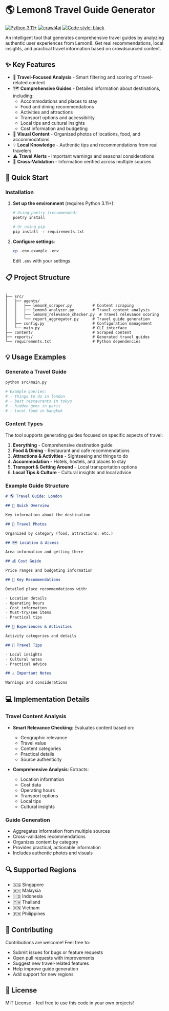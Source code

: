 # 🌎 Lemon8 Travel Guide Generator

[![Python 3.11+](https://img.shields.io/badge/python-3.11+-blue.svg)](https://www.python.org/downloads/)
[![crawl4ai](https://img.shields.io/badge/crawl4ai-0.5.0-green.svg)](https://pypi.org/project/crawl4ai/)
[![Code style: black](https://img.shields.io/badge/code%20style-black-000000.svg)](https://github.com/psf/black)

An intelligent tool that generates comprehensive travel guides by analyzing authentic user experiences from Lemon8. Get real recommendations, local insights, and practical travel information based on crowdsourced content.

## ✨ Key Features

- 🎯 **Travel-Focused Analysis** - Smart filtering and scoring of travel-related content
- 🗺️ **Comprehensive Guides** - Detailed information about destinations, including:
  - Accommodations and places to stay
  - Food and dining recommendations
  - Activities and attractions
  - Transport options and accessibility
  - Local tips and cultural insights
  - Cost information and budgeting
- 📸 **Visual Content** - Organized photos of locations, food, and accommodations
- 💡 **Local Knowledge** - Authentic tips and recommendations from real travelers
- ⚠️ **Travel Alerts** - Important warnings and seasonal considerations
- 🔄 **Cross-Validation** - Information verified across multiple sources

## 🚀 Quick Start

### Installation

1. **Set up the environment** (requires Python 3.11+):

   ```bash
   # Using poetry (recommended)
   poetry install

   # Or using pip
   pip install -r requirements.txt
   ```

2. **Configure settings**:

   ```bash
   cp .env.example .env
   ```

   Edit `.env` with your settings.

## 📋 Project Structure

```
.
├── src/
│   ├── agents/
│   │   ├── lemon8_scraper.py         # Content scraping
│   │   ├── lemon8_analyzer.py        # Travel content analysis
│   │   ├── lemon8_relevance_checker.py  # Travel relevance scoring
│   │   └── report_aggregator.py      # Travel guide generation
│   ├── config.py                     # Configuration management
│   └── main.py                       # CLI interface
├── content/                          # Scraped content
├── reports/                          # Generated travel guides
└── requirements.txt                  # Python dependencies
```

## 💡 Usage Examples

### Generate a Travel Guide

```bash
python src/main.py

# Example queries:
# - things to do in london
# - best restaurants in tokyo
# - hidden gems in paris
# - local food in bangkok
```

### Content Types

The tool supports generating guides focused on specific aspects of travel:

1. **Everything** - Comprehensive destination guide
2. **Food & Dining** - Restaurant and cafe recommendations
3. **Attractions & Activities** - Sightseeing and things to do
4. **Accommodation** - Hotels, hostels, and places to stay
5. **Transport & Getting Around** - Local transportation options
6. **Local Tips & Culture** - Cultural insights and local advice

### Example Guide Structure

```markdown
# 🌎 Travel Guide: London

## 🎯 Quick Overview

Key information about the destination

## 📸 Travel Photos

Organized by category (food, attractions, etc.)

## 🗺️ Location & Access

Area information and getting there

## 💰 Cost Guide

Price ranges and budgeting information

## 🎯 Key Recommendations

Detailed place recommendations with:

- Location details
- Operating hours
- Cost information
- Must-try/see items
- Practical tips

## 🌟 Experiences & Activities

Activity categories and details

## 🎒 Travel Tips

- Local insights
- Cultural notes
- Practical advice

## ⚠️ Important Notes

Warnings and considerations
```

## 💻 Implementation Details

### Travel Content Analysis

- **Smart Relevance Checking**: Evaluates content based on:

  - Geographic relevance
  - Travel value
  - Content categories
  - Practical details
  - Source authenticity

- **Comprehensive Analysis**: Extracts:
  - Location information
  - Cost data
  - Operating hours
  - Transport options
  - Local tips
  - Cultural insights

### Guide Generation

- Aggregates information from multiple sources
- Cross-validates recommendations
- Organizes content by category
- Provides practical, actionable information
- Includes authentic photos and visuals

## 🔍 Supported Regions

- 🇸🇬 Singapore
- 🇲🇾 Malaysia
- 🇮🇩 Indonesia
- 🇹🇭 Thailand
- 🇻🇳 Vietnam
- 🇵🇭 Philippines

## 🤝 Contributing

Contributions are welcome! Feel free to:

- Submit issues for bugs or feature requests
- Open pull requests with improvements
- Suggest new travel-related features
- Help improve guide generation
- Add support for new regions

## 📝 License

MIT License - feel free to use this code in your own projects!
